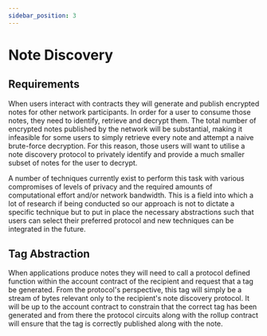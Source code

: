 ```yaml
---
sidebar_position: 3
---
```


# Note Discovery

## Requirements

When users interact with contracts they will generate and publish encrypted notes for other network participants. In order for a user to consume those notes, they need to identify, retrieve and decrypt them. The total number of encrypted notes published by the network will be substantial, making it infeasible for some users to simply retrieve every note and attempt a naive brute-force decryption. For this reason, those users will want to utilise a note discovery protocol to privately identify and provide a much smaller subset of notes for the user to decrypt.

A number of techniques currently exist to perform this task with various compromises of levels of privacy and the required amounts of computational effort and/or network bandwidth. This is a field into which a lot of research if being conducted so our approach is not to dictate a specific technique but to put in place the necessary abstractions such that users can select their preferred protocol and new techniques can be integrated in the future.

## Tag Abstraction

When applications produce notes they will need to call a protocol defined function within the account contract of the recipient and request that a tag be generated. From the protocol's perspective, this tag will simply be a stream of bytes relevant only to the recipient's note discovery protocol. It will be up to the account contract to constrain that the correct tag has been generated and from there the protocol circuits along with the rollup contract will ensure that the tag is correctly published along with the note.